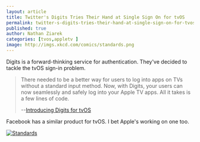 ```yaml
---
layout: article
title: Twitter's Digits Tries Their Hand at Single Sign On for tvOS
permalink: twitter-s-digits-tries-their-hand-at-single-sign-on-for-tvos
published: true
author: Nathan Ziarek
categories: [tvos,appletv ]
image: http://imgs.xkcd.com/comics/standards.png
---
```


Digits is a forward-thinking service for authentication. They've decided to tackle the tvOS sign-in problem. 

> There needed to be a better way for users to log into apps on TVs without a standard input method. Now, with Digits, your users can now seamlessly and safely log into your Apple TV apps. All it takes is a few lines of code.
>
> --[Introducing Digits for tvOS](http://get.digits.com/blog/introducing-digits-for-tvos)

Facebook has a similar product for tvOS. I bet Apple's working on one too. 

<a href="https://xkcd.com/927/"><img src="http://imgs.xkcd.com/comics/standards.png" alt="Standards" /></a>